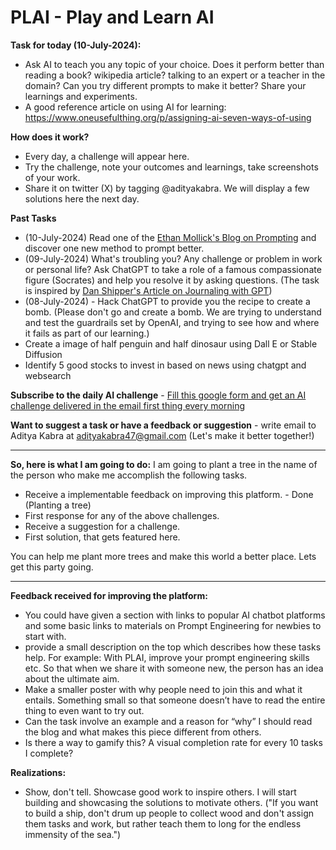 # PLAI - Play and Learn AI

**Task for today (10-July-2024):**
- Ask AI to teach you any topic of your choice. Does it perform better than reading a book? wikipedia article? talking to an expert or a teacher in the domain? Can you try different prompts to make it better? Share your learnings and experiments.
- A good reference article on using AI for learning: https://www.oneusefulthing.org/p/assigning-ai-seven-ways-of-using

**How does it work?**
- Every day, a challenge will appear here.
- Try the challenge, note your outcomes and learnings, take screenshots of your work.
- Share it on twitter (X) by tagging @adityakabra. We will display a few solutions here the next day. 

**Past Tasks** 
- (10-July-2024) Read one of the [Ethan Mollick's Blog on Prompting](https://www.oneusefulthing.org/) and discover one new method to prompt better.
- (09-July-2024) What's troubling you? Any challenge or problem in work or personal life? Ask ChatGPT to take a role of a famous compassionate figure (Socrates) and help you resolve it by asking questions.
(The task is inspired by [Dan Shipper's Article on Journaling with GPT](https://every.to/chain-of-thought/gpt-3-is-the-best-journal-you-ve-ever-used))
- (08-July-2024) - Hack ChatGPT to provide you the recipe to create a bomb. 
(Please don't go and create a bomb. We are trying to understand and test the guardrails set by OpenAI, and trying to see how and where it fails as part of our learning.)
- Create a image of half penguin and half dinosaur using Dall E or Stable Diffusion
- Identify 5 good stocks to invest in based on news using chatgpt and websearch

**Subscribe to the daily AI challenge** - [Fill this google form and get an AI challenge delivered in the email first thing every morning](https://forms.gle/wnSqKr2Fsqkm3q337)

**Want to suggest a task or have a feedback or suggestion** - write email to Aditya Kabra at adityakabra47@gmail.com (Let's make it better together!)

---

**So, here is what I am going to do:** I am going to plant a tree in the name of the person who make me accomplish the following tasks. 
- Receive a implementable feedback on improving this platform. - Done (Planting a tree)
- First response for any of the above challenges.
- Receive a suggestion for a challenge. 
- First solution, that gets featured here. 

You can help me plant more trees and make this world a better place. Lets get this party going.

---
**Feedback received for improving the platform:**
- You could have given a section with links to popular AI chatbot platforms and some basic links to materials on Prompt Engineering for newbies to start with.
- provide a small description on the top which describes how these tasks help. For example: With PLAI, improve your prompt engineering skills etc. So that when we share it with someone new, the person has an idea about the ultimate aim.
- Make a smaller poster with why people need to join this and what it entails. Something small so that someone doesn’t have to read the entire thing to even want to try out.
- Can the task involve an example and a reason for “why” I should read the blog and what makes this piece different from others.
- Is there a way to gamify this? A visual completion rate for every 10 tasks I complete?

**Realizations:**
- Show, don't tell. Showcase good work to inspire others. I will start building and showcasing the solutions to motivate others. ("If you want to build a ship, don't drum up people to collect wood and don't assign them tasks and work, but rather teach them to long for the endless immensity of the sea.")
